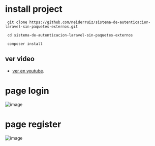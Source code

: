 # install project

```
 git clone https://github.com/neiderruiz/sistema-de-autenticacion-laravel-sin-paquetes-externos.git   
```

```
 cd sistema-de-autenticacion-laravel-sin-paquetes-externos
```

```
 composer install
```

## ver video

- [ver en youtube](https://youtu.be/wrSWbGatBsc).

# page login

![image](https://user-images.githubusercontent.com/57574910/169667270-97110593-79e5-45b2-bf0b-0106f5028bb0.png)

# page register

![image](https://user-images.githubusercontent.com/57574910/169667301-0091fb1d-c3a4-4955-ae5a-643066d48d35.png)

